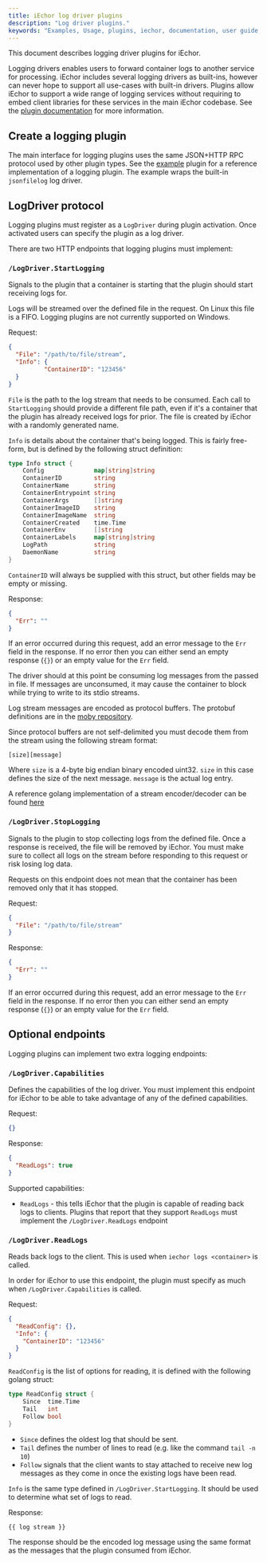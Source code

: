 ```yaml
---
title: iEchor log driver plugins
description: "Log driver plugins."
keywords: "Examples, Usage, plugins, iechor, documentation, user guide, logging"
---
```


This document describes logging driver plugins for iEchor.

Logging drivers enables users to forward container logs to another service for
processing. iEchor includes several logging drivers as built-ins, however can
never hope to support all use-cases with built-in drivers. Plugins allow iEchor
to support a wide range of logging services without requiring to embed client
libraries for these services in the main iEchor codebase. See the
[plugin documentation](legacy_plugins.md) for more information.

## Create a logging plugin

The main interface for logging plugins uses the same JSON+HTTP RPC protocol used
by other plugin types. See the
[example](https://github.com/cpuguy83/iechor-log-driver-test) plugin for a
reference implementation of a logging plugin. The example wraps the built-in
`jsonfilelog` log driver.

## LogDriver protocol

Logging plugins must register as a `LogDriver` during plugin activation. Once
activated users can specify the plugin as a log driver.

There are two HTTP endpoints that logging plugins must implement:

### `/LogDriver.StartLogging`

Signals to the plugin that a container is starting that the plugin should start
receiving logs for.

Logs will be streamed over the defined file in the request. On Linux this file
is a FIFO. Logging plugins are not currently supported on Windows.

Request:

```json
{
  "File": "/path/to/file/stream",
  "Info": {
          "ContainerID": "123456"
  }
}
```

`File` is the path to the log stream that needs to be consumed. Each call to
`StartLogging` should provide a different file path, even if it's a container
that the plugin has already received logs for prior. The file is created by
iEchor with a randomly generated name.

`Info` is details about the container that's being logged. This is fairly
free-form, but is defined by the following struct definition:

```go
type Info struct {
	Config              map[string]string
	ContainerID         string
	ContainerName       string
	ContainerEntrypoint string
	ContainerArgs       []string
	ContainerImageID    string
	ContainerImageName  string
	ContainerCreated    time.Time
	ContainerEnv        []string
	ContainerLabels     map[string]string
	LogPath             string
	DaemonName          string
}
```

`ContainerID` will always be supplied with this struct, but other fields may be
empty or missing.

Response:

```json
{
  "Err": ""
}
```

If an error occurred during this request, add an error message to the `Err` field
in the response. If no error then you can either send an empty response (`{}`)
or an empty value for the `Err` field.

The driver should at this point be consuming log messages from the passed in file.
If messages are unconsumed, it may cause the container to block while trying to
write to its stdio streams.

Log stream messages are encoded as protocol buffers. The protobuf definitions are
in the
[moby repository](https://github.com/moby/moby/blob/master/api/types/plugins/logdriver/entry.proto).

Since protocol buffers are not self-delimited you must decode them from the stream
using the following stream format:

```text
[size][message]
```

Where `size` is a 4-byte big endian binary encoded uint32. `size` in this case
defines the size of the next message. `message` is the actual log entry.

A reference golang implementation of a stream encoder/decoder can be found
[here](https://github.com/iechor/iechor/blob/master/api/types/plugins/logdriver/io.go)

### `/LogDriver.StopLogging`

Signals to the plugin to stop collecting logs from the defined file.
Once a response is received, the file will be removed by iEchor. You must make
sure to collect all logs on the stream before responding to this request or risk
losing log data.

Requests on this endpoint does not mean that the container has been removed
only that it has stopped.

Request:

```json
{
  "File": "/path/to/file/stream"
}
```

Response:

```json
{
  "Err": ""
}
```

If an error occurred during this request, add an error message to the `Err` field
in the response. If no error then you can either send an empty response (`{}`)
or an empty value for the `Err` field.

## Optional endpoints

Logging plugins can implement two extra logging endpoints:

### `/LogDriver.Capabilities`

Defines the capabilities of the log driver. You must implement this endpoint for
iEchor to be able to take advantage of any of the defined capabilities.

Request:

```json
{}
```

Response:

```json
{
  "ReadLogs": true
}
```

Supported capabilities:

- `ReadLogs` - this tells iEchor that the plugin is capable of reading back logs
to clients. Plugins that report that they support `ReadLogs` must implement the
`/LogDriver.ReadLogs` endpoint

### `/LogDriver.ReadLogs`

Reads back logs to the client. This is used when `iechor logs <container>` is
called.

In order for iEchor to use this endpoint, the plugin must specify as much when
`/LogDriver.Capabilities` is called.

Request:

```json
{
  "ReadConfig": {},
  "Info": {
    "ContainerID": "123456"
  }
}
```

`ReadConfig` is the list of options for reading, it is defined with the following
golang struct:

```go
type ReadConfig struct {
	Since  time.Time
	Tail   int
	Follow bool
}
```

- `Since` defines the oldest log that should be sent.
- `Tail` defines the number of lines to read (e.g. like the command `tail -n 10`)
- `Follow` signals that the client wants to stay attached to receive new log messages
as they come in once the existing logs have been read.

`Info` is the same type defined in `/LogDriver.StartLogging`. It should be used
to determine what set of logs to read.

Response:

```text
{{ log stream }}
```

The response should be the encoded log message using the same format as the
messages that the plugin consumed from iEchor.
